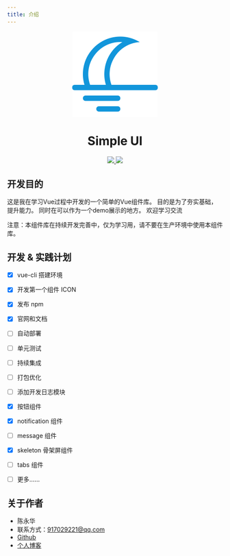 ```yaml
---
title: 介绍
---
```

<p align="center" style="display:flex;justify-content:center">
  <img height="200px" src="/assets/images/moon-night.svg">
</p>
<h1 align="center" >Simple UI</h1> 

<p align="center">
  <a href="LICENSE">
    <img src="https://img.shields.io/badge/License-MIT-blue.svg">
  </a>
  
  <a href="https://www.npmjs.org/package/@chanwingwah/my-vue-component">
    <img src="https://img.shields.io/npm/v/@chanwingwah/my-vue-component.svg">
  </a>
</p>



## 开发目的

这是我在学习Vue过程中开发的一个简单的Vue组件库。 目的是为了夯实基础，提升能力。
同时在可以作为一个demo展示的地方。
欢迎学习交流

注意：本组件库在持续开发完善中，仅为学习用，请不要在生产环境中使用本组件库。


## 开发 & 实践计划
- [x] vue-cli 搭建环境
- [x] 开发第一个组件 ICON
- [x] 发布 npm 
- [x] 官网和文档
- [ ] 自动部署
- [ ] 单元测试
- [ ] 持续集成
- [ ] 打包优化
- [ ] 添加开发日志模块
- [x] 按钮组件
- [x] notification 组件
- [ ] message 组件
- [x] skeleton 骨架屏组件
- [ ] tabs 组件
- [ ] 更多……
 


## 关于作者

- 陈永华
- 联系方式：917029221@qq.com
- [Github](https://github.com/chanwingwah)  
- [个人博客](http://chanwingwah.info/)   

